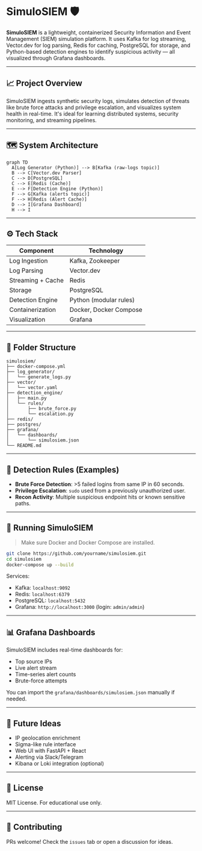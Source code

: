 
# SimuloSIEM 🛡️

**SimuloSIEM** is a lightweight, containerized Security Information and Event Management (SIEM) simulation platform. It uses Kafka for log streaming, Vector.dev for log parsing, Redis for caching, PostgreSQL for storage, and Python-based detection engines to identify suspicious activity — all visualized through Grafana dashboards.

---

## 📈 Project Overview

SimuloSIEM ingests synthetic security logs, simulates detection of threats like brute force attacks and privilege escalation, and visualizes system health in real-time. It's ideal for learning distributed systems, security monitoring, and streaming pipelines.

---

## 🗺️ System Architecture

```mermaid
graph TD
  A[Log Generator (Python)] --> B[Kafka (raw-logs topic)]
  B --> C[Vector.dev Parser]
  C --> D[PostgreSQL]
  C --> E[Redis (Cache)]
  E --> F[Detection Engine (Python)]
  F --> G[Kafka (alerts topic)]
  F --> H[Redis (Alert Cache)]
  D --> I[Grafana Dashboard]
  H --> I
```

---

## ⚙️ Tech Stack

| Component         | Technology           |
|------------------|----------------------|
| Log Ingestion     | Kafka, Zookeeper     |
| Log Parsing       | Vector.dev           |
| Streaming + Cache | Redis                |
| Storage           | PostgreSQL           |
| Detection Engine  | Python (modular rules)|
| Containerization  | Docker, Docker Compose |
| Visualization     | Grafana              |

---

## 📂 Folder Structure

```
simulosiem/
├── docker-compose.yml
├── log_generator/
│   └── generate_logs.py
├── vector/
│   └── vector.yaml
├── detection_engine/
│   ├── main.py
│   └── rules/
│       ├── brute_force.py
│       └── escalation.py
├── redis/
├── postgres/
├── grafana/
│   └── dashboards/
│       └── simulosiem.json
└── README.md
```

---

## 🚨 Detection Rules (Examples)

- **Brute Force Detection**: >5 failed logins from same IP in 60 seconds.
- **Privilege Escalation**: `sudo` used from a previously unauthorized user.
- **Recon Activity**: Multiple suspicious endpoint hits or known sensitive paths.

---

## 🐳 Running SimuloSIEM

> Make sure Docker and Docker Compose are installed.

```bash
git clone https://github.com/yourname/simulosiem.git
cd simulosiem
docker-compose up --build
```

Services:
- Kafka: `localhost:9092`
- Redis: `localhost:6379`
- PostgreSQL: `localhost:5432`
- Grafana: `http://localhost:3000` (login: `admin/admin`)

---

## 📊 Grafana Dashboards

SimuloSIEM includes real-time dashboards for:
- Top source IPs
- Live alert stream
- Time-series alert counts
- Brute-force attempts

You can import the `grafana/dashboards/simulosiem.json` manually if needed.

---

## 🧠 Future Ideas

- IP geolocation enrichment
- Sigma-like rule interface
- Web UI with FastAPI + React
- Alerting via Slack/Telegram
- Kibana or Loki integration (optional)

---

## 📜 License

MIT License. For educational use only.

---

## 🤝 Contributing
PRs welcome! Check the `issues` tab or open a discussion for ideas.

